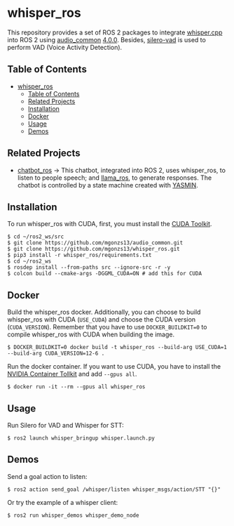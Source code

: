 # whisper_ros

This repository provides a set of ROS 2 packages to integrate [whisper.cpp](https://github.com/ggerganov/whisper.cpp) into ROS 2 using [audio_common](https://github.com/mgonzs13/audio_common) [4.0.0](https://github.com/mgonzs13/audio_common/releases/tag/4.0.0). Besides, [silero-vad](https://github.com/snakers4/silero-vad) is used to perform VAD (Voice Activity Detection).

## Table of Contents

- [whisper\_ros](#whisper_ros)
  - [Table of Contents](#table-of-contents)
  - [Related Projects](#related-projects)
  - [Installation](#installation)
  - [Docker](#docker)
  - [Usage](#usage)
  - [Demos](#demos)

## Related Projects

- [chatbot_ros](https://github.com/mgonzs13/chatbot_ros) &rarr; This chatbot, integrated into ROS 2, uses whisper_ros, to listen to people speech; and [llama_ros](https://github.com/mgonzs13/llama_ros/tree/main), to generate responses. The chatbot is controlled by a state machine created with [YASMIN](https://github.com/uleroboticsgroup/yasmin).

## Installation

To run whisper_ros with CUDA, first, you must install the [CUDA Toolkit](https://developer.nvidia.com/cuda-toolkit).

```shell
$ cd ~/ros2_ws/src
$ git clone https://github.com/mgonzs13/audio_common.git
$ git clone https://github.com/mgonzs13/whisper_ros.git
$ pip3 install -r whisper_ros/requirements.txt
$ cd ~/ros2_ws
$ rosdep install --from-paths src --ignore-src -r -y
$ colcon build --cmake-args -DGGML_CUDA=ON # add this for CUDA
```

## Docker

Build the whisper_ros docker. Additionally, you can choose to build whisper_ros with CUDA (`USE_CUDA`) and choose the CUDA version (`CUDA_VERSION`). Remember that you have to use `DOCKER_BUILDKIT=0` to compile whisper_ros with CUDA when building the image.

```shell
$ DOCKER_BUILDKIT=0 docker build -t whisper_ros --build-arg USE_CUDA=1 --build-arg CUDA_VERSION=12-6 .
```

Run the docker container. If you want to use CUDA, you have to install the [NVIDIA Container Tollkit](https://docs.nvidia.com/datacenter/cloud-native/container-toolkit/latest/install-guide.html) and add `--gpus all`.

```shell
$ docker run -it --rm --gpus all whisper_ros
```

## Usage

Run Silero for VAD and Whisper for STT:

```shell
$ ros2 launch whisper_bringup whisper.launch.py
```

## Demos

Send a goal action to listen:

```shell
$ ros2 action send_goal /whisper/listen whisper_msgs/action/STT "{}"
```

Or try the example of a whisper client:

```shell
$ ros2 run whisper_demos whisper_demo_node
```
